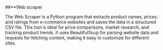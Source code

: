 ##**Web scraper

The Web Scraper is a Python program that extracts product names, prices, and ratings from e-commerce websites and saves the data in a structured CSV file. 
This tool is ideal for price comparisons, market research, and tracking product trends. 
It uses BeautifulSoup for parsing website data and requests for fetching content, making it easy to customize for different sites.
